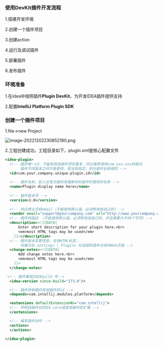 
### 使用DevKit插件开发流程

1.搭建开发环境

2.创建一个插件项目

3.创建action

4.运行及调试插件

5.部署插件

6.发布插件



### 环境准备

1.在idea中按照插件**Plugin DevKit**，为开发IDEA插件提供支持

2.配置**IntelliJ Platform Plugin SDK**



### 创建一个插件项目

1.file->new Project

![image-20221202230852180.png](http://tva1.sinaimg.cn/large/0068H3kcgy1h8px5o1h2zj32x91801kx.jpg)

2.工程创建成功，工程目录如下，plugin.xml是核心配置文件

```xml
<idea-plugin>
  <!-- 插件唯一id，不能和其他插件项目重复，所以推荐使用com.xxx.xxx的格式
       插件不同版本之间不能更改，若没有指定，则与插件名称相同 -->
  <id>com.your.company.unique.plugin.id</id>
   
  <!-- 插件名称，别人在官方插件库搜索你的插件时使用的名称 -->
  <name>Plugin display name here</name>
  
  <!-- 插件版本号 -->
  <version>1.0</version>
    
  <!-- 供应商主页和email（不能使用默认值，必须修改成自己的）-->
  <vendor email="support@yourcompany.com" url="http://www.yourcompany.com">YourCompany</vendor>
  <!-- 插件的描述 （不能使用默认值，必须修改成自己的。并且需要大于40个字符）-->
  <description><![CDATA[
      Enter short description for your plugin here.<br>
      <em>most HTML tags may be used</em>
    ]]></description>
  <!-- 插件版本变更信息，支持HTML标签；
       将展示在 settings | Plugins 对话框和插件仓库的Web页面 -->
  <change-notes><![CDATA[
      Add change notes here.<br>
      <em>most HTML tags may be used</em>
    ]]>
  </change-notes>

 <!-- 插件兼容IDEAbuild 号-->
  <idea-version since-build="173.0"/>

  <!-- 插件所依赖的其他插件的id -->
  <depends>com.intellij.modules.platform</depends>

  <extensions defaultExtensionNs="com.intellij">
  <!-- 声明该插件对IDEA core或其他插件的扩展 -->
  </extensions>

  <!-- 编写插件动作 -->
  <actions>
  </actions>

</idea-plugin>
```

